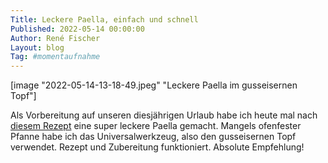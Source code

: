 ```yaml
---
Title: Leckere Paella, einfach und schnell
Published: 2022-05-14 00:00:00
Author: René Fischer
Layout: blog
Tag: #momentaufnahme
---
```


[image "2022-05-14-13-18-49.jpeg" "Leckere Paella im gusseisernen Topf"]

Als Vorbereitung auf unseren diesjährigen Urlaub habe ich heute mal nach [diesem Rezept](https://emmikochteinfach.de/einfache-paella-mit-haehnchen-meeresfruechten/) eine super leckere Paella gemacht. Mangels ofenfester Pfanne habe ich das Universalwerkzeug, also den gusseisernen Topf verwendet. Rezept und Zubereitung funktioniert. Absolute Empfehlung!